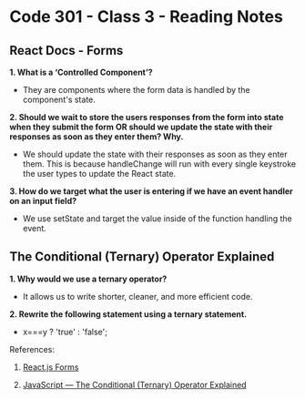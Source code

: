 # Code 301 - Class 3 - Reading Notes

## React Docs - Forms

**1. What is a ‘Controlled Component’?**

- They are components where the form data is handled by the component's state.

**2. Should we wait to store the users responses from the form into state when they submit the form OR should we update the state with their responses as soon as they enter them? Why.**

- We should update the state with their responses as soon as they enter them. This is because handleChange will run with every single keystroke the user types to update the React state.

**3. How do we target what the user is entering if we have an event handler on an input field?**

- We use setState and target the value inside of the function handling the event.

## The Conditional (Ternary) Operator Explained

**1. Why would we use a ternary operator?**

- It allows us to write shorter, cleaner, and more efficient code.

**2. Rewrite the following statement using a ternary statement.**

- x===y ? 'true' : 'false';

References:

1. [React.js Forms](https://reactjs.org/docs/forms.html)

2. [JavaScript — The Conditional (Ternary) Operator Explained](https://codeburst.io/javascript-the-conditional-ternary-operator-explained-cac7218beeff)

